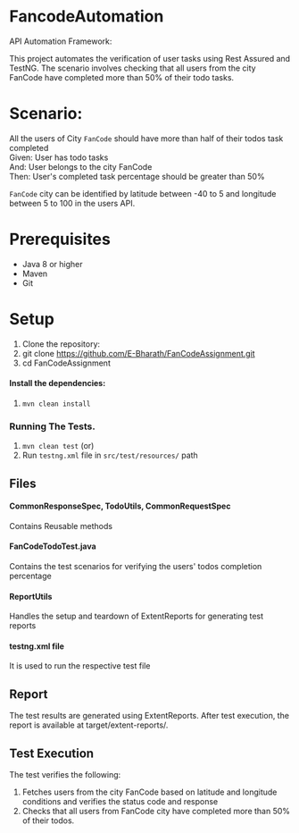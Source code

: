 # FancodeAutomation  
API Automation Framework:

This project automates the verification of user tasks using Rest Assured and TestNG. The scenario involves checking that all users from the city FanCode have completed more than 50% of their todo tasks.

# Scenario:    
All the users of City `FanCode` should have more than half of their todos task completed  
   Given: User has todo tasks  
   And: User belongs to the city FanCode  
   Then: User's completed task percentage should be greater than 50%  
   
`FanCode` city can be identified by latitude between -40 to 5 and longitude between 5 to 100 in the users API.
# Prerequisites
+ Java 8 or higher  
+ Maven  
+ Git
  
# Setup
1) Clone the repository:
2) git clone https://github.com/E-Bharath/FanCodeAssignment.git  
3) cd FanCodeAssignment

#### Install the dependencies:
1) `mvn clean install`

### Running The Tests.
1) `mvn clean test` (or)  
2) Run `testng.xml` file in `src/test/resources/` path

## Files
#### CommonResponseSpec, TodoUtils, CommonRequestSpec
Contains Reusable methods  

#### FanCodeTodoTest.java  
Contains the test scenarios for verifying the users' todos completion percentage  

#### ReportUtils  
Handles the setup and teardown of ExtentReports for generating test reports  

#### testng.xml file  
It is used to run the respective test file  




## Report  
The test results are generated using ExtentReports. After test execution, the report is available at target/extent-reports/.

## Test Execution    
The test verifies the following:

1) Fetches users from the city FanCode based on latitude and longitude conditions and verifies the status code and response  
2) Checks that all users from FanCode city have completed more than 50% of their todos.









